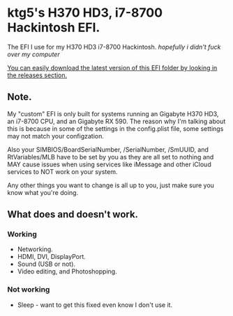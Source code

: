 # ktg5's H370 HD3, i7-8700 Hackintosh EFI.
The EFI I use for my H370 HD3 i7-8700 Hackintosh.
*hopefully i didn't fuck over my computer*

[You can easily download the latest version of this EFI folder by looking in the releases section.](https://github.com/ktg5/H370-HD3-i7-8700-Hackintosh/releases)

## Note.
My "custom" EFI is only built for systems running an Gigabyte H370 HD3, an i7-8700 CPU, and an Gigabyte RX 590. The reason why I'm talking about this is because in some of the settings in the config.plist file, some settings may not match your configzation.

Also your SIMBIOS/BoardSerialNumber, /SerialNumber, /SmUUID, and RtVariables/MLB have to be set by you as they are all set to nothing and MAY cause issues when using services like iMessage and other iCloud services to NOT work on your system.

Any other things you want to change is all up to you, just make sure you know what you're doing.

## What does and doesn't work.
### Working
* Networking.
* HDMI, DVI, DisplayPort.
* Sound (USB or not).
* Video editing, and Photoshopping.
### Not working
* Sleep - want to get this fixed even know I don't use it.
